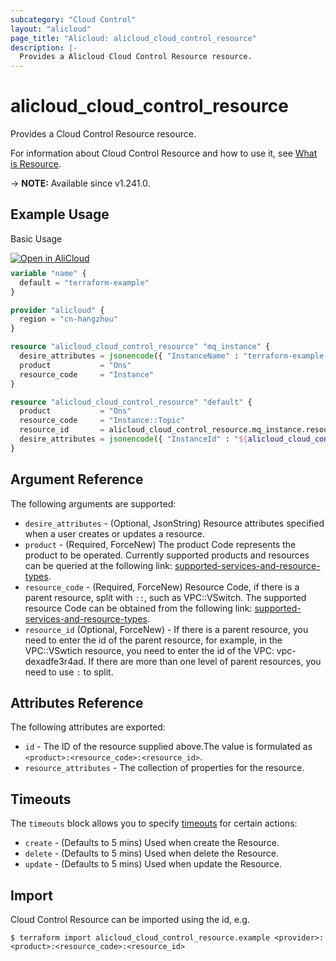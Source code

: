 ```yaml
---
subcategory: "Cloud Control"
layout: "alicloud"
page_title: "Alicloud: alicloud_cloud_control_resource"
description: |-
  Provides a Alicloud Cloud Control Resource resource.
---
```


# alicloud_cloud_control_resource

Provides a Cloud Control Resource resource.



For information about Cloud Control Resource and how to use it, see [What is Resource](https://next.api.aliyun.com/document/cloudcontrol/2022-08-30/GetResourceType).

-> **NOTE:** Available since v1.241.0.

## Example Usage

Basic Usage

<div style="display: block;margin-bottom: 40px;"><div class="oics-button" style="float: right;position: absolute;margin-bottom: 10px;">
  <a href="https://api.aliyun.com/terraform?resource=alicloud_cloud_control_resource&exampleId=5d11b39c-6938-1d3d-e711-ea7d2daad8738ad49fd3&activeTab=example&spm=docs.r.cloud_control_resource.0.5d11b39c69&intl_lang=EN_US" target="_blank">
    <img alt="Open in AliCloud" src="https://img.alicdn.com/imgextra/i1/O1CN01hjjqXv1uYUlY56FyX_!!6000000006049-55-tps-254-36.svg" style="max-height: 44px; max-width: 100%;">
  </a>
</div></div>

```terraform
variable "name" {
  default = "terraform-example"
}

provider "alicloud" {
  region = "cn-hangzhou"
}

resource "alicloud_cloud_control_resource" "mq_instance" {
  desire_attributes = jsonencode({ "InstanceName" : "terraform-example-ons-instance" })
  product           = "Ons"
  resource_code     = "Instance"
}

resource "alicloud_cloud_control_resource" "default" {
  product           = "Ons"
  resource_code     = "Instance::Topic"
  resource_id       = alicloud_cloud_control_resource.mq_instance.resource_id
  desire_attributes = jsonencode({ "InstanceId" : "${alicloud_cloud_control_resource.mq_instance.resource_id}", "TopicName" : "terraform-example-ons-topic", "MessageType" : "1" })
}
```

## Argument Reference

The following arguments are supported:
* `desire_attributes` - (Optional, JsonString) Resource attributes specified when a user creates or updates a resource.
* `product` - (Required, ForceNew) The product Code represents the product to be operated. Currently supported products and resources can be queried at the following link: [supported-services-and-resource-types](https://help.aliyun.com/zh/cloud-control-api/product-overview/supported-services-and-resource-types).
* `resource_code` - (Required, ForceNew) Resource Code, if there is a parent resource, split with `::`, such as VPC::VSwitch. The supported resource Code can be obtained from the following link: [supported-services-and-resource-types](https://help.aliyun.com/zh/cloud-control-api/product-overview/supported-services-and-resource-types).
* `resource_id` (Optional, ForceNew) - If there is a parent resource, you need to enter the id of the parent resource, for example, in the VPC::VSwtich resource, you need to enter the id of the VPC: vpc-dexadfe3r4ad. If there are more than one level of parent resources, you need to use `:` to split.

## Attributes Reference

The following attributes are exported:
* `id` - The ID of the resource supplied above.The value is formulated as `<product>:<resource_code>:<resource_id>`.
* `resource_attributes` - The collection of properties for the resource.

## Timeouts

The `timeouts` block allows you to specify [timeouts](https://developer.hashicorp.com/terraform/language/resources/syntax#operation-timeouts) for certain actions:
* `create` - (Defaults to 5 mins) Used when create the Resource.
* `delete` - (Defaults to 5 mins) Used when delete the Resource.
* `update` - (Defaults to 5 mins) Used when update the Resource.

## Import

Cloud Control Resource can be imported using the id, e.g.

```shell
$ terraform import alicloud_cloud_control_resource.example <provider>:<product>:<resource_code>:<resource_id>
```